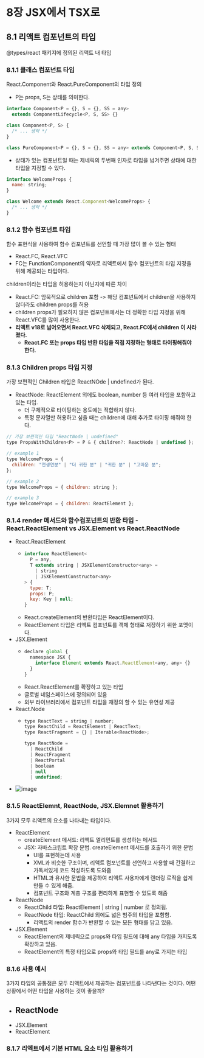 # 8장 JSX에서 TSX로
## 8.1 리액트 컴포넌트의 타입
@types/react 패키지에 정의된 리액트 내 타입

### 8.1.1 클래스 컴포넌트 타입
React.Component와 React.PureComponent의 타입 정의
- P는 props, S는 상태를 의미한다.
```jsx
interface Component<P = {}, S = {}, SS = any>
  extends ComponentLifecycle<P, S, SS> {}

class Component<P, S> {
  /* ... 생략 */
}

class PureComponent<P = {}, S = {}, SS = any> extends Component<P, S, SS> {}
```
- 상태가 있는 컴포넌트일 때는 제네릭의 두번째 인자로 타입을 넘겨주면 상태에 대한 타입을 지정할 수 있다.
```jsx
interface WelcomeProps {
  name: string;
}

class Welcome extends React.Component<WelcomeProps> {
  /* ... 생략 */
}
```

### 8.1.2 함수 컴포넌트 타입
함수 표현식을 사용하여 함수 컴포넌트를 선언할 때 가장 많이 볼 수 있는 형태
- React.FC, React.VFC
- FC는 FunctionComponent의 약자로 리액트에서 함수 컴포넌트의 타입 지정을 위해 제공되는 타입이다.

children이라는 타입을 허용하는지 아닌지에 따른 차이
- React.FC: 암묵적으로 children 포함 -> 해당 컴포넌트에서 children을 사용하지 않더라도 children props를 허용
- children props가 필요하지 않은 컴포넌트에서는 더 정확한 타입 지정을 위해 React.VFC를 많이 사용한다.
- **리액트 v18로 넘어오면서 React.VFC 삭제되고, React.FC에서 children 이 사라졌다.**
  - **React.FC 또는 props 타입 반환 타입을 직접 지정하는 형태로 타이핑해줘야 한다.**
  
### 8.1.3 Children props 타입 지정
가장 보편적인 Children 타입은 ReactNOde | undefined가 된다.
- ReactNode: ReactElement 외에도 boolean, number 등 여러 타입을 포함하고 있는 타입.
  - 더 구체적으로 타이핑하는 용도에는 적합하지 않다.
  - 특정 문자열만 허용하고 싶을 때는 children에 대해 추가로 타이핑 해줘야 한다.
```jsx
// 가장 보편적인 타입 "ReactNode | undefined"
type PropsWithChildren<P> = P & { children?: ReactNode | undefined };

// example 1
type WelcomeProps = {
  children: "천생연분" | "더 귀한 분" | "귀한 분" | "고마운 분";
};

// example 2
type WelcomeProps = { children: string };

// example 3
type WelcomeProps = { children: ReactElement };
```

### 8.1.4 render 메서드와 함수컴포넌트의 반환 타입 - React.ReactElement vs JSX.Element vs React.ReactNode
- React.ReactElement
  - ```jsx
    interface ReactElement<
      P = any,
      T extends string | JSXElementConstructor<any> =
        | string
        | JSXElementConstructor<any>
    > {
      type: T;
      props: P;
      key: Key | null;
    }
    ```
  - React.createElement의 반환타입은 ReactElement이다.
  - ReactElement 타입은 리액트 컴포넌트를 객체 형태로 저장하기 위한 포맷이다.
- JSX.Element
  - ```jsx
    declare global {
      namespace JSX {
        interface Element extends React.ReactElement<any, any> {}
      }
    }
    ```
  - React.ReactElement를 확장하고 있는 타입
  - 글로벌 네임스페이스에 정의되어 있음
  - 외부 라이브러리에서 컴포넌트 타입을 재정의 할 수 있는 유연성 제공
- React.Node
  - ```jsx
    type ReactText = string | number;
    type ReactChild = ReactElement | ReactText;
    type ReactFragment = {} | Iterable<ReactNode>;
    
    type ReactNode =
      | ReactChild
      | ReactFragment
      | ReactPortal
      | boolean
      | null
      | undefined;
    ```
- ![image](https://github.com/user-attachments/assets/b58ee99a-1a5b-4b34-a735-a6f8ff999281)

### 8.1.5 ReactElemnt, ReactNode, JSX.Elemnet 활용하기
3가지 모두 리액트의 요소를 나타내는 타입이다.
- ReactElement
  - createElement 메서드: 리액트 엘리먼트를 생성하는 메서드
  - JSX: 자바스크립트 확장 문법. createElement 메서드를 호출하기 위한 문법
    - UI를 표현하는데 사용
    - XML과 비슷한 구조이며, 리액트 컴포넌트를 선언하고 사용할 때 간결하고 가독서있게 코드 작성하도록 도와줌
    - HTML과 유사한 문법을 제공하여 리액트 사용자에게 렌더링 로직을 쉽게 만들 수 있게 해줌.
    - 컴포넌트 구조와 계층 구조를 편리하게 표현할 수 있도록 해줌
- ReactNode
  - ReactChild 타입: ReactElement | string | number 로 정의됨.
  - ReactNode 타입: ReactChild 외에도 넓은 범주의 타입을 포함함.
    - 리액트의 render 함수가 반환할 수 있는 모든 형태를 담고 있음.
- JSX.Element
  - ReactElement의 제네릭으로 props와 타입 필드에 대해 any 타입을 가지도록 확장하고 있음.
  - ReactElement의 특정 타입으로 props와 타입 필드를 any로 가지는 타입
    
### 8.1.6 사용 예시
3가지 타입의 공통점은 모두 리액트에서 제공하는 컴포넌트를 나타낸다는 것이다. 어떤 상황에서 어떤 타입을 사용하는 것이 좋을까?
- ReactNode
  - 
- JSX.Element
- ReactElement

### 8.1.7 리엑트에서 기본 HTML 요소 타입 활용하기
